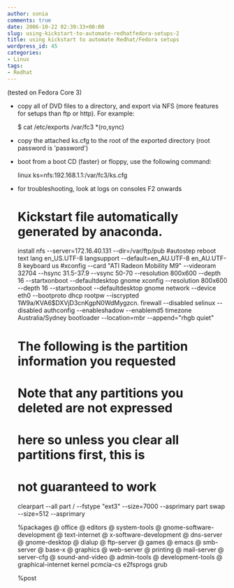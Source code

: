 ```yaml
---
author: sonia
comments: true
date: 2006-10-22 02:39:33+00:00
slug: using-kickstart-to-automate-redhatfedora-setups-2
title: using kickstart to automate Redhat/Fedora setups
wordpress_id: 45
categories:
- Linux
tags:
- Redhat
---
```


(tested on Fedora Core 3)



	
  * copy all of DVD files to a directory, and export via NFS (more features for setups than ftp or http). For example:



    
     $ cat /etc/exports
     /var/fc3 *(ro,sync)


<!-- more -->



	
  * copy the attached ks.cfg to the root of the exported directory (root password is 'password')

	
  * boot from a boot CD (faster) or floppy, use the following command:



    
     linux ks=nfs:192.168.1.1:/var/fc3/ks.cfg





	
  * for troubleshooting, look at logs on consoles F2 onwards



    
    # Kickstart file automatically generated by anaconda.
    
    install
    nfs --server=172.16.40.131 --dir=/var/ftp/pub
    #autostep
    reboot
    text
    lang en_US.UTF-8
    langsupport --default=en_AU.UTF-8 en_AU.UTF-8
    keyboard us
    #xconfig --card "ATI Radeon Mobility M9" --videoram 32704 --hsync 31.5-37.9 --vsync 50-70 --resolution 800x600 --depth 16 --startxonboot  --defaultdesktop gnome
    xconfig --resolution 800x600 --depth 16 --startxonboot  --defaultdesktop gnome
    network --device eth0 --bootproto dhcp
    rootpw --iscrypted $1$W9a/KVA6$DXVjD3cnKgpN0WdMygzcn.
    firewall --disabled
    selinux --disabled
    authconfig --enableshadow --enablemd5
    timezone Australia/Sydney
    bootloader --location=mbr --append="rhgb quiet"
    # The following is the partition information you requested
    # Note that any partitions you deleted are not expressed
    # here so unless you clear all partitions first, this is
    # not guaranteed to work
    clearpart --all
    part / --fstype "ext3" --size=7000 --asprimary
    part swap --size=512 --asprimary
    
    %packages
    @ office
    @ editors
    @ system-tools
    @ gnome-software-development
    @ text-internet
    @ x-software-development
    @ dns-server
    @ gnome-desktop
    @ dialup
    @ ftp-server
    @ games
    @ emacs
    @ smb-server
    @ base-x
    @ graphics
    @ web-server
    @ printing
    @ mail-server
    @ server-cfg
    @ sound-and-video
    @ admin-tools
    @ development-tools
    @ graphical-internet
    kernel
    pcmcia-cs
    e2fsprogs
    grub
    
    %post
